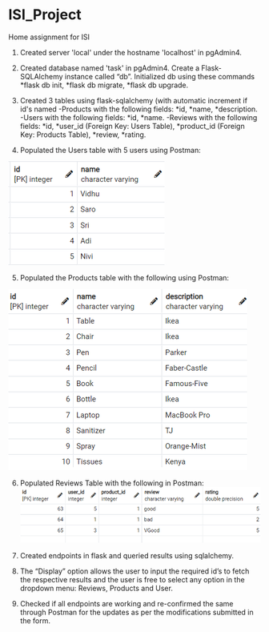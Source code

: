 # ISI_Project
Home assignment for ISI
1. Created server 'local' under the hostname 'localhost' in pgAdmin4.
2. Created database named 'task' in pgAdmin4.
Create a Flask-SQLAlchemy instance called “db”.
Initialized db using these commands 
	*flask db init, 
	*flask db migrate, 
	*flask db upgrade.
	
3. Created 3 tables using flask-sqlalchemy (with automatic increment if id's named
-Products with the following fields: 
*id, 
*name, 
*description.
-Users with the following fields: 
*id, 
*name.
-Reviews with the following fields: 
*id, 
*user_id (Foreign Key: Users Table), 
*product_id (Foreign Key: Products Table),
*review, 
*rating.

4. Populated the Users table with 5 users using Postman:

 ![alt text](https://github.com/vidhubala-selvaraj/ISI_Project/blob/main/screenshots/4.png)


5. Populated the Products table with the following using Postman:

 ![alt text](https://github.com/vidhubala-selvaraj/ISI_Project/blob/main/screenshots/5.png)
 
6. Populated Reviews Table with the following in Postman:
 ![alt text](https://github.com/vidhubala-selvaraj/ISI_Project/blob/main/screenshots/6.png)
 
7. Created endpoints in flask and queried results using sqlalchemy.
8. The “Display” option allows the user to input the required id’s to fetch the respective results and the user is free to select any option in the dropdown menu: Reviews, Products and User.
9. Checked if all endpoints are working and re-confirmed the same through Postman for the updates as per the modifications submitted in the form.

